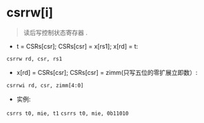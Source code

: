 # csrrw[i]

> 读后写控制状态寄存器 .

- t = CSRs[csr]; CSRs[csr] = x[rs1]; x[rd] = t:

`csrrw rd, csr, rs1`

- x[rd] = CSRs[csr]; CSRs[csr] = zimm(只写五位的零扩展立即数）:

`csrrwi rd, csr, zimm[4:0]`

- 实例:

`csrrs t0, mie, t1`
`csrrs t0, mie, 0b11010`
